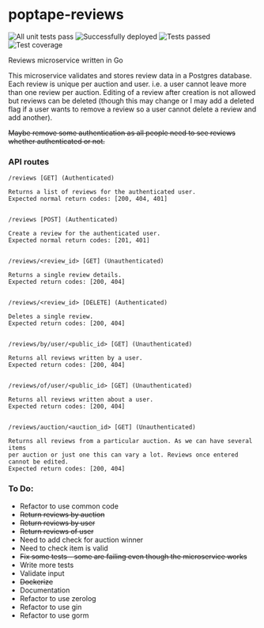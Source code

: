# poptape-reviews
![All unit tests pass](https://github.com/cliveyg/poptape-reviews/actions/workflows/unit-tests.yml/badge.svg) ![Successfully deployed](https://github.com/cliveyg/poptape-reviews/actions/workflows/post-merge-deployment.yml/badge.svg) ![Tests passed](https://img.shields.io/endpoint?url=https://gist.githubusercontent.com/cliveyg/c0dcede40c842bca92c6f8a5e4583c3c/raw/c7cc81f61b93d183e4e23588acf59f0f62614b1f/poptape-reviews-go-tests.json&label=Tests) ![Test coverage](https://img.shields.io/endpoint?url=https://gist.githubusercontent.com/cliveyg/c0dcede40c842bca92c6f8a5e4583c3c/raw/c7cc81f61b93d183e4e23588acf59f0f62614b1f/poptape-reviews-go-coverage.json&label=Test%20Coverage)



Reviews microservice written in Go

This microservice validates and stores review data in a Postgres database.
Each review is unique per auction and user. i.e. a user cannot leave more
than one review per auction. Editing of a review after creation is not allowed
but reviews can be deleted (though this may change or I may add a deleted flag
if a user wants to remove a review so a user cannot delete a review and add
another).

~~Maybe remove some authentication as all people need to see reviews whether 
authenticated or not.~~

### API routes

```
/reviews [GET] (Authenticated)

Returns a list of reviews for the authenticated user.
Expected normal return codes: [200, 404, 401]


/reviews [POST] (Authenticated)

Create a review for the authenticated user.
Expected normal return codes: [201, 401]


/reviews/<review_id> [GET] (Unauthenticated)

Returns a single review details.
Expected return codes: [200, 404]


/reviews/<review_id> [DELETE] (Authenticated)

Deletes a single review.
Expected return codes: [200, 404]


/reviews/by/user/<public_id> [GET] (Unauthenticated)

Returns all reviews written by a user.
Expected return codes: [200, 404]


/reviews/of/user/<public_id> [GET] (Unauthenticated)

Returns all reviews written about a user.
Expected return codes: [200, 404]


/reviews/auction/<auction_id> [GET] (Unauthenticated)

Returns all reviews from a particular auction. As we can have several items
per auction or just one this can vary a lot. Reviews once entered cannot be edited.
Expected return codes: [200, 404]

```

### To Do:
* Refactor to use common code
* ~~Return reviews by auction~~
* ~~Return reviews by user~~
* ~~Return reviews of user~~
* Need to add check for auction winner
* Need to check item is valid
* ~~Fix some tests - some are failing even though the microservice works~~
* Write more tests
* Validate input
* ~~Dockerize~~
* Documentation
* Refactor to use zerolog
* Refactor to use gin
* Refactor to use gorm
